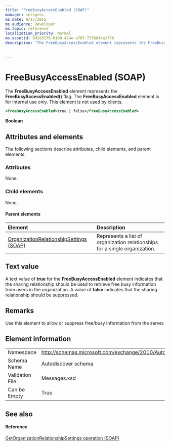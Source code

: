```yaml
---
title: "FreeBusyAccessEnabled (SOAP)"
manager: sethgros
ms.date: 9/17/2015
ms.audience: Developer
ms.topic: reference
localization_priority: Normal
ms.assetid: 8d2d3276-b180-424e-a707-7256d14a1776
description: "The FreeBusyAccessEnabled element represents the FreeBusyAccessEnabled() flag. The FreeBusyAccessEnabled element is for internal use only. This element is not used by clients."
 
 
---
```


# FreeBusyAccessEnabled (SOAP)

The **FreeBusyAccessEnabled** element represents the **FreeBusyAccessEnabled()** flag. The **FreeBusyAccessEnabled** element is for internal use only. This element is not used by clients. 
  
```XML
<FreeBusyAccessEnabled>true | false</FreeBusyAccessEnabled>
```

 **Boolean**
## Attributes and elements

The following sections describe attributes, child elements, and parent elements.
  
### Attributes

None.
  
### Child elements

None.
  
#### Parent elements

|**Element**|**Description**|
|:-----|:-----|
|[OrganizationRelationshipSettings (SOAP)](organizationrelationshipsettings-soap.md) <br/> |Represents a list of organization relationships for a single organization.  <br/> |
   
## Text value

A text value of **true** for the **FreeBusyAccessEnabled** element indicates that the sharing relationship should be used to retrieve free busy information from users in the organization. A value of **false** indicates that the sharing relationship should be suppressed. 
  
## Remarks

Use this element to allow or suppress free/busy information from the server. 
  
## Element information

|||
|:-----|:-----|
|Namespace  <br/> |http://schemas.microsoft.com/exchange/2010/Autodiscover  <br/> |
|Schema Name  <br/> |Autodiscover schema  <br/> |
|Validation File  <br/> |Messages.xsd  <br/> |
|Can be Empty  <br/> |True  <br/> |
   
## See also

#### Reference

[GetOrganizationRelationshipSettings operation (SOAP)](getorganizationrelationshipsettings-operation-soap.md)

